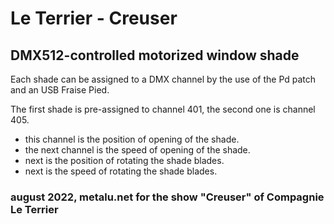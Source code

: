 # Le Terrier - Creuser
## DMX512-controlled motorized window shade


Each shade can be assigned to a DMX channel by the use of the Pd patch and an USB Fraise Pied.

The first shade is pre-assigned to channel 401,
the second one is channel 405.

- this channel is the position of opening of the shade.
- the next channel is the speed of opening of the shade.
- next is the position of rotating the shade blades.
- next is the speed of rotating the shade blades.


### august 2022, metalu.net for the show "Creuser" of Compagnie Le Terrier
